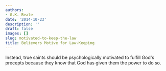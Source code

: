 ```yaml
---
authors:
- G.K. Beale
date: '2014-10-23'
description: ''
draft: false
images: []
slug: motivated-to-keep-the-law
title: Believers Motive for Law-Keeping
---
```


Instead, true saints should be psychologically motivated to fulfill God's precepts because they know that God has given them the power to do so.